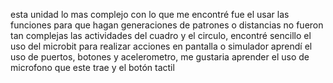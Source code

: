esta unidad lo mas complejo con lo que me encontré fue el usar las funciones para que hagan generaciones de patrones o distancias no fueron tan complejas las actividades del cuadro y el circulo, encontré sencillo el uso del microbit para realizar acciones en pantalla o simulador 
aprendí el uso de puertos, botones y acelerometro, me gustaria aprender el uso de microfono que este trae y el botón tactil 
